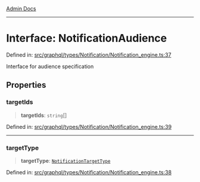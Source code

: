 [Admin Docs](/)

***

# Interface: NotificationAudience

Defined in: [src/graphql/types/Notification/Notification\_engine.ts:37](https://github.com/Sourya07/talawa-api/blob/aac5f782223414da32542752c1be099f0b872196/src/graphql/types/Notification/Notification_engine.ts#L37)

Interface for audience specification

## Properties

### targetIds

> **targetIds**: `string`[]

Defined in: [src/graphql/types/Notification/Notification\_engine.ts:39](https://github.com/Sourya07/talawa-api/blob/aac5f782223414da32542752c1be099f0b872196/src/graphql/types/Notification/Notification_engine.ts#L39)

***

### targetType

> **targetType**: [`NotificationTargetType`](../enumerations/NotificationTargetType.md)

Defined in: [src/graphql/types/Notification/Notification\_engine.ts:38](https://github.com/Sourya07/talawa-api/blob/aac5f782223414da32542752c1be099f0b872196/src/graphql/types/Notification/Notification_engine.ts#L38)
